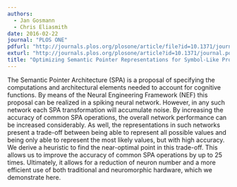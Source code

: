 ```yaml
---
authors:
  - Jan Gosmann
  - Chris Eliasmith
date: 2016-02-22
journal: "PLOS ONE"
pdfurl: "http://journals.plos.org/plosone/article/file?id=10.1371/journal.pone.0149928&type=printable"
exturl: "http://journals.plos.org/plosone/article?id=10.1371/journal.pone.0149928"
title: "Optimizing Semantic Pointer Representations for Symbol-Like Processing in Spiking Neural Networks"
---
```


The Semantic Pointer Architecture (SPA) is a proposal of specifying the
computations and architectural elements needed to account for cognitive
functions. By means of the Neural Engineering Framework (NEF) this proposal can
be realized in a spiking neural network. However, in any such network each SPA
transformation will accumulate noise. By increasing the accuracy of common SPA
operations, the overall network performance can be increased considerably. As
well, the representations in such networks present a trade-off between being
able to represent all possible values and being only able to represent the most
likely values, but with high accuracy. We derive a heuristic to find the
near-optimal point in this trade-off. This allows us to improve the accuracy of
common SPA operations by up to 25 times. Ultimately, it allows for a reduction
of neuron number and a more efficient use of both traditional and neuromorphic
hardware, which we demonstrate here.
